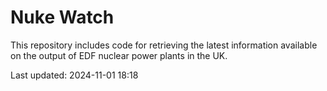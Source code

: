 # Nuke Watch

This repository includes code for retrieving the latest information available on the output of EDF nuclear power plants in the UK.

Last updated: 2024-11-01 18:18